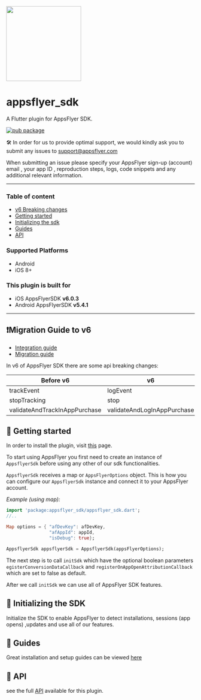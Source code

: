 <img src="https://www.appsflyer.com/wp-content/uploads/2016/11/logo-1.svg"  width="200">

# appsflyer_sdk

A Flutter plugin for AppsFlyer SDK.

[![pub package](https://img.shields.io/pub/v/appsflyer_sdk.svg)](https://pub.dartlang.org/packages/appsflyer_sdk) 

🛠 In order for us to provide optimal support, we would kindly ask you to submit any issues to support@appsflyer.com


When submitting an issue please specify your AppsFlyer sign-up (account) email , your app ID , reproduction steps, logs, code snippets and any additional relevant information.



---

### Table of content

- [v6 Breaking changes](#v6-breaking-changes)
- [Getting started](#getting-started)
- [Initializing the sdk](#init-sdk)
- [Guides](#guides)
- [API](#api)

### Supported Platforms

- Android
- iOS 8+

### This plugin is built for

- iOS AppsFlyerSDK **v6.0.3**
- Android AppsFlyerSDK **v5.4.1**

---
## <a id="v6-breaking-changes"> **❗Migration Guide to v6**
- [Integration guide](https://support.appsflyer.com//hc/en-us/articles/207032066#introduction)
- [Migration guide](https://support.appsflyer.com/hc/en-us/articles/360011571778)

In v6 of AppsFlyer SDK there are some api breaking changes: 

|Before v6                      | v6                          |
|-------------------------------|-----------------------------|
| trackEvent                    | logEvent                    |
| stopTracking                  | stop                        |
| validateAndTrackInAppPurchase | validateAndLogInAppPurchase |

## <a id="getting-started"> **📲 Getting started**

In order to install the plugin, visit [this](https://pub.dartlang.org/packages/appsflyer_sdk#-installing-tab-) page.

To start using AppsFlyer you first need to create an instance of `AppsflyerSdk` before using any other of our sdk functionalities.  

`AppsflyerSdk` receives a map or `AppsFlyerOptions` object. This is how you can configure our `AppsflyerSdk` instance and connect it to your AppsFlyer account.

*Example (using map):*
```dart
import 'package:appsflyer_sdk/appsflyer_sdk.dart';
//..

Map options = { "afDevKey": afDevKey,
                "afAppId": appId,
                "isDebug": true};

AppsflyerSdk appsflyerSdk = AppsflyerSdk(appsFlyerOptions);
```

The next step is to call `initSdk` which have the optional boolean parameters `egisterConversionDataCallback` and `registerOnAppOpenAttributionCallback` which are set to false as default.

After we call `initSdk` we can use all of AppsFlyer SDK features.

## <a id="init-sdk"> **🚀 Initializing the SDK**

Initialize the SDK to enable AppsFlyer to detect installations, sessions (app opens) ,updates and use all of our features.

## <a id="guides"> **📖 Guides**

Great installation and setup guides can be viewed [here](/docs/Guides.md)

## <a id="api"> **📑 API**

see the full [API](/docs/API.md) available for this plugin.
